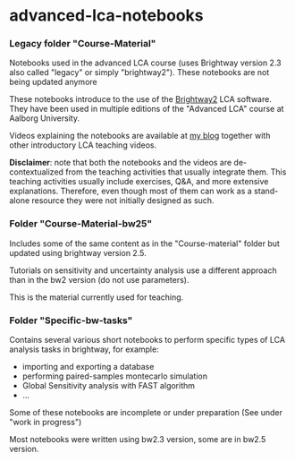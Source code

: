 # advanced-lca-notebooks


### Legacy folder "Course-Material"

Notebooks used in the advanced LCA course (uses Brightway version 2.3 also called "legacy" or simply "brightway2"). These notebooks are not being updated anymore

These notebooks introduce to the use of the [Brightway2](https://2.docs.brightway.dev/index.html) LCA software. They have been used in multiple editions of the "Advanced LCA" course at Aalborg University.

Videos explaining the notebooks are available at [my blog](https://moutreach.science/2022/08/15/teaching-videos.html) together with other introductory LCA teaching videos.

**Disclaimer**: note that both the notebooks and the videos are de-contextualized from the teaching activities that usually integrate them. This teaching activities usually include exercises, Q&A, and more extensive explanations. Therefore, even though most of them can work as a stand-alone resource they were not initially designed as such.


### Folder "Course-Material-bw25"

Includes some of the same content as in the "Course-material" folder but updated using brightway version 2.5. 

Tutorials on sensitivity and uncertainty analysis use a different approach than in the bw2 version (do not use parameters). 

This is the material currently used for teaching.

### Folder "Specific-bw-tasks"

Contains several various short notebooks to perform specific types of LCA analysis tasks in brightway, for example: 
- importing and exporting a database
- performing paired-samples montecarlo simulation
- Global Sensitivity analysis with FAST algorithm
- ...

Some of these notebooks are incomplete or under preparation (See under "work in progress")

Most notebooks were written using bw2.3 version, some are in bw2.5 version.